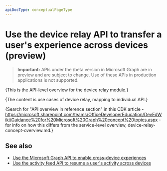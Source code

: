```yaml
---
apiDocType: conceptualPageType
---
```

# Use the device relay API to transfer a user's experience across devices (preview)

> **Important:** APIs under the /beta version in Microsoft Graph are in preview and are subject to change. Use of these APIs in production applications is not supported.

{This is the API-level overview for the device relay module.}

{The content is use cases of device relay, mapping to individual API.}

{Search for "API overview in reference section" in this CDK article - https://microsoft.sharepoint.com/teams/OfficeDeveloperEducation/DevEdWiki/Guidance%20for%20Microsoft%20Graph%20concept%20topics.aspx - for info on how this differs from the service-level overview, device-relay-concept-overview.md.}

## See also

- [Use the Microsoft Graph API to enable cross-device experiences](cross-device-reference-overview.md)
- [Use the activity feed API to resume a user's activity across devices](activity-feed-api-overview.md)
